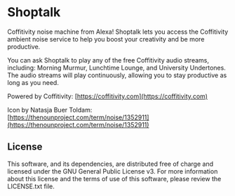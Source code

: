 # Shoptalk

Coffitivity noise machine from Alexa! Shoptalk lets you access the Coffitivity ambient noise service to help you boost your creativity and be more productive.

You can ask Shoptalk to play any of the free Coffitivity audio streams, including: Morning Murmur, Lunchtime Lounge, and University Undertones. The audio streams will play continuously, allowing you to stay productive as long as you need.

Powered by Coffitivity: [https://coffitivity.com](https://coffitivity.com)

Icon by Natasja Buer Toldam: [https://thenounproject.com/term/noise/1352911](https://thenounproject.com/term/noise/1352911)

## License

This software, and its dependencies, are distributed free of charge and licensed under the GNU General Public License v3. For more information about this license and the terms of use of this software, please review the LICENSE.txt file.
